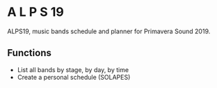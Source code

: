 # A L P S 19

ALPS19, music bands schedule and planner for Primavera Sound 2019.

## Functions

- List all bands by stage, by day, by time
- Create a personal schedule (SOLAPES)
